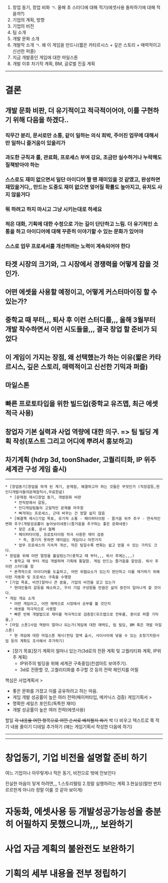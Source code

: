 ﻿1. 창업 동기, 창업 비화
   ㄱ. 올해 초 스터디에 대해 적기(에셋사용 돌파하기에 대해 적을까?)
2. 기업의 계획, 방향
3. 기업의 비전
4. 팀 소개
5. 개발 문화 소개
6. 개발작 소개
    ㄱ. 왜 이 게임을 만드나(짧은 카타르시스 + 깊은 스토리 + 매력적이고 신선한 퍼즐)
7. 지금 개발중인 게임에 대한 마일스톤
8. 개발 이후 차기작 계획, BM, 글로벌 진출 계획
--------
# 결론
## 개발 문화 비판, 더 유기적이고 적극적이어야, 이를 구현하기 위해 다음을 하겠다..
### 직무간 분리, 문서로만 소통, 같이 일하는 의식 희박, 주어진 업무에 대해서만 일하니 즐거움이 있을리가
### 과도한 규칙과 룰, 관료화, 프로세스 부여 강요, 조금만 실수하거나 누락해도 질책받아야 하는
### 스스로도 재미 없으면서 일단 아이디어 짤 땐 재미있을 것 같앴고, 완성하면 재밌을거다,, 만드는 도중도 재미 없으면 엎어질 확률도 높아지고, 유저도 사지 않을거다
### 뭐 하려고 하지 마시고 그냥 시키는대로 하세요
### 적은 대화, 기획에 대한 수정으로 가는 길이 단단하고 느림. 더 유기적인 소통을 하고 아이디어에 대해 꾸준히 이야기할 수 있는 문화가 있어야
### 스스로 업무 프로세서를 개선하려는 노력이 계속되어야 한다
## 타겟 시장의 크기와, 그 시장에서 경쟁력을 어떻게 잡을 것인가.
## 어떤 에셋을 사용할 예정이고, 어떻게 커스터마이징 할 수 있는가?
## 중학교 때 부터,,, 퇴사 후 이런 스터디를,,, 올해 3월부터 개발 착수하면서 이런 시도들을,,, 결국 창업 할 준비가 되었다
## 이 게임이 가지는 장점, 왜 선택했는가 하는 이유(짧은 카타르시스, 깊은 스토리, 매력적이고 신선한 기믹과 퍼즐)
## 마일스톤
## 빠른 프로토타입을 위한 빌드업(중학교 유즈맵, 최근 에셋 적극 사용)
## 창업자 기본 실력과 사업 역량에 대한 의구. => 팀 빌딩 계획 작성(포스트 그리고 어디에 뿌려서 홍보하고)
## 차기계획 (hdrp 3d, toonShader, 고퀄리티화, IP 위주 세계관 구성 게임 출시)
--------


```
* [창업동기]창업을 하게 된 계기, 문제점, 해결하고자 하는 것들은 무엇인가 (직장갈등,현인디개발사들의문제점직시,무료한삶)
  * [문제점 제시]창업 동기, 개발문화 비판
    * 전직장에서 갈등,
    * 인디게임팀들의 고질적인 문제를 마주함
    * 삐걱대는 프로세스, 근데 바꾸는 건 정말 쉽지 않음
  * [해결책 제시]기업 목표, 유기적 소통 - 페이퍼타이핑 - 즐거움 위주 추구 - 연속적인 변화 추구(개발성공률이 높아보이네용)(즐거움을 추구하는 좋은 문화네용)
    * 잦은 소통, 문서 철폐
    * 페이퍼타이핑, 프로토타이핑 적극 사용한 재미 검증
      * 즉, 즐기지 못하면 재미없는 게임이나 마찬가지
    * 업무 프로세스의 지속적 개선, 작은 팀일수록 변화는 쉽고 얻을 수 있는 가치도 크다.
* 창업을 위해 어떤 열정을 불살랐는가(중학교 때 부터,,, 퇴사 후에는,,,)
  * 중학교 때 부터 게임 개발하며 기획에 통달함. 게임 만드는 즐거움을 알았음. 퇴사 후 이런 스터디를 함
  * 본격적으로 아이디어를 도출하고, 어떤 위협요소가 있는지 판단하고 이를 제거하기 위해 이런 자동화 및 프로세스 구축을 수행함
* [기업 목표, 비전]얼마나 큰 꿈을, 기업의 비전을 갖고 있는가
  * 현대인들의 갈등을 해소하고, 우리 기업 구성원들 만큼은 삶의 증진이 일어나게 할 것이다.
* 게임 개요 소개
  * 어떤 게임이고, 어떤 매력으로 시장에서 승부를 볼 것인지
  * 에셋을 적극적으로 사용함
  * 빠른 반복 개발법으로 재미를 적극적으로 검증함(유즈맵으로 전투를, 종이로 퍼즐 기믹을,)
* [마일 스톤]사업 역량이 얼마나 되는가(게임에 대한 매력도, 팀 빌딩, BM 혹은 개발 마일스톤)
  * 현 게임에 대한 마일스톤 제시(펀딩 얼엑 출시, 사이사이에 넣을 수 있는 초창기지원사업 등의 계획도 조사해서 추가하기)
```
* [장기 목표]장기 계획이 얼마나 있는가(3d로의 전환 계획 및 고퀄리티화 계획, IP위주 계획)
  * IP위주의 빌딩을 위해 세계관 구축중임(컨셉아트 보여주기).
  * 3d로 전환할 것, 고퀄리티화를 추구할 것 등의 전략 체인지를 어필

핵심은
사업계획서 >
* 좋은 문화를 가졌고 이를 공유하려고 하는 마음.
* 게임 개발 성공률이 높은 여러 전략(페이퍼타입, 메카닉스 검증)
게임기획서 >
* 명확한 세일즈 포인트(독특한 재미)
* 개발 성공률이 높은 여러 전략(에셋사용)

할일
~~각 내용을 어떤 항목으로 어떤 순서로 배치할지 짜기~~
싹 다 비우고 텍스트로 쭉 적기
내용 줄이기
디테일 추가하기 (얘는 게임기획서 작성한 다음에 하기)



--------------
-------------

# 창업동기, 기업 비전을 설명할 준비 하기

여느 기업이나 아무렇게나 적은 동기, 비전으로 밖에 안보인다

진실한 마음이 닿게 하려면,,, 1.스토리텔링 2.정말 실행하려는 계획 3.현실성(말만 번지르르한게 아니라 정말 이룰 것 같아 보이게)

# 자동화, 에셋사용 등 개발성공가능성을 충분히 어필하지 못했으니까,,, 보완하기


# 사업 자금 계획의 불완전도 보완하기


# 기획의 세부 내용을 전부 정립하기
